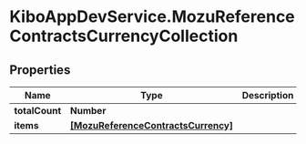 # KiboAppDevService.MozuReferenceContractsCurrencyCollection

## Properties

Name | Type | Description | Notes
------------ | ------------- | ------------- | -------------
**totalCount** | **Number** |  | [optional] 
**items** | [**[MozuReferenceContractsCurrency]**](MozuReferenceContractsCurrency.md) |  | [optional] 


